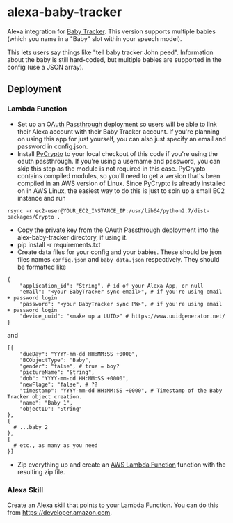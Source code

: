 # alexa-baby-tracker
Alexa integration for [Baby Tracker](http://nighp.com/babytracker/). This version supports multiple babies (which you name in a "Baby" slot within your speech model).

This lets users say things like "tell baby tracker John peed". Information about the baby is still hard-coded, but multiple babies are supported in the config (use a JSON array).

## Deployment
### Lambda Function
* Set up an [OAuth Passthrough](https://github.com/sasmith/oauth-passthrough) deployment so users will be able to link their Alexa account with their Baby Tracker account. If you're planning on using this app for just yourself, you can also just specify an email and password in config.json.
* Install [PyCrypto](https://github.com/dlitz/pycrypto) to your local checkout of this code if you're using the oauth passthrough. If you're using a username and password, you can skip this step as the module is not required in this case. PyCrypto contains compiled modules, so you'll need to get a version that's been compiled in an AWS version of Linux. Since PyCrypto is already installed on in AWS Linux, the easiest way to do this is just to spin up a small EC2 instance and run
```
rsync -r ec2-user@YOUR_EC2_INSTANCE_IP:/usr/lib64/python2.7/dist-packages/Crypto .
```
* Copy the private key from the OAuth Passthrough deployment into the alex-baby-tracker directory, if using it.
* pip install -r requirements.txt
* Create data files for your config and your babies. These should be json files names `config.json` and `baby_data.json` respectively. They should be formatted like
```
{
    "application_id": "String", # id of your Alexa App, or null
    "email": "<your BabyTracker sync email>", # if you're using email + password login
    "password": "<your BabyTracker sync PW>", # if you're using email + password login
    "device_uuid": "<make up a UUID>" # https://www.uuidgenerator.net/
}
```
and
```
[{
    "dueDay": "YYYY-mm-dd HH:MM:SS +0000",
    "BCObjectType": "Baby",
    "gender": "false", # true = boy?
    "pictureName": "String",
    "dob": "YYYY-mm-dd HH:MM:SS +0000",
    "newFlage": "false", # ??
    "timestamp": "YYYY-mm-dd HH:MM:SS +0000", # Timestamp of the Baby Tracker object creation.
    "name": "Baby 1",
    "objectID": "String"
},
{
  # ...baby 2
},
{
  # etc., as many as you need
}]
```
* Zip everything up and create an [AWS Lambda Function](https://aws.amazon.com/lambda/) function with the resulting zip file.

### Alexa Skill
Create an Alexa skill that points to your Lambda Function. You can do this from https://developer.amazon.com.
